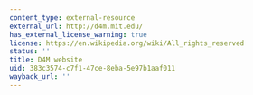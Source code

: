 ```yaml
---
content_type: external-resource
external_url: http://d4m.mit.edu/
has_external_license_warning: true
license: https://en.wikipedia.org/wiki/All_rights_reserved
status: ''
title: D4M website
uid: 383c3574-c7f1-47ce-8eba-5e97b1aaf011
wayback_url: ''
---
```


